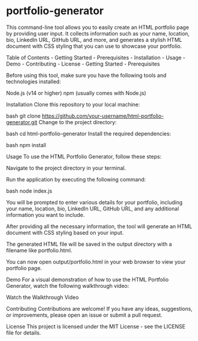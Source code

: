 # portfolio-generator
This command-line tool allows you to easily create an HTML portfolio page by providing user input. It collects information such as your name, location, bio, LinkedIn URL, GitHub URL, and more, and generates a stylish HTML document with CSS styling that you can use to showcase your portfolio.

Table of Contents
    - Getting Started
    - Prerequisites
    - Installation
    - Usage
    - Demo
    - Contributing
    - License
    - Getting Started
    - Prerequisites

    
Before using this tool, make sure you have the following tools and technologies installed:

Node.js (v14 or higher)
npm (usually comes with Node.js)

Installation
Clone this repository to your local machine:

bash
git clone https://github.com/your-username/html-portfolio-generator.git
Change to the project directory:

bash
cd html-portfolio-generator
Install the required dependencies:

bash
npm install


Usage
To use the HTML Portfolio Generator, follow these steps:

Navigate to the project directory in your terminal.

Run the application by executing the following command:

bash
node index.js

You will be prompted to enter various details for your portfolio, including your name, location, bio, LinkedIn URL, GitHub URL, and any additional information you want to include.

After providing all the necessary information, the tool will generate an HTML document with CSS styling based on your input.

The generated HTML file will be saved in the output directory with a filename like portfolio.html.

You can now open output/portfolio.html in your web browser to view your portfolio page.

Demo
For a visual demonstration of how to use the HTML Portfolio Generator, watch the following walkthrough video:

Watch the Walkthrough Video

Contributing
Contributions are welcome! If you have any ideas, suggestions, or improvements, please open an issue or submit a pull request.

License
This project is licensed under the MIT License - see the LICENSE file for details.
